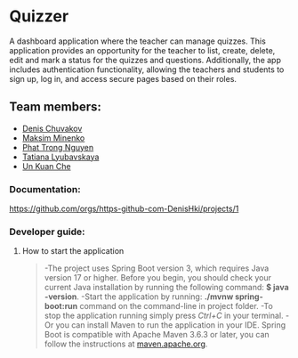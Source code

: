 # Quizzer
A dashboard application where the teacher can manage quizzes. 
This application provides an opportunity for the teacher to list, create, delete, edit and mark 
a status for the quizzes and questions.  Additionally, the app includes authentication functionality, 
allowing the teachers and students to sign up, log in, and access secure pages based on their roles.

## Team members:
- [Denis Chuvakov](https://github.com/DenisHki "Github page")
- [Maksim Minenko](https://github.com/madaraDance "Github page")
- [Phat Trong Nguyen](https://github.com/padwhen "Github page")
- [Tatiana Lyubavskaya](https://github.com/lTanjal "Github page")
- [Un Kuan Che](https://github.com/arielunkuanche "Github page")

### Documentation:
<https://github.com/orgs/https-github-com-DenisHki/projects/1>


### Developer guide:
1. How to start the application

    >-The project uses Spring Boot version 3, which requires Java version 17 or higher. Before you begin, you should check your current Java installation by running the following command: **$ java -version**.
    >-Start the application by running: **./mvnw spring-boot:run** command on the command-line in project folder. 
    >-To stop the application running simply press *Ctrl+C* in your terminal.
    >-Or you can install Maven to run the application in your IDE. Spring Boot is compatible with Apache Maven 3.6.3 or later, you can follow the instructions at [maven.apache.org](https://maven.apache.org/). 
